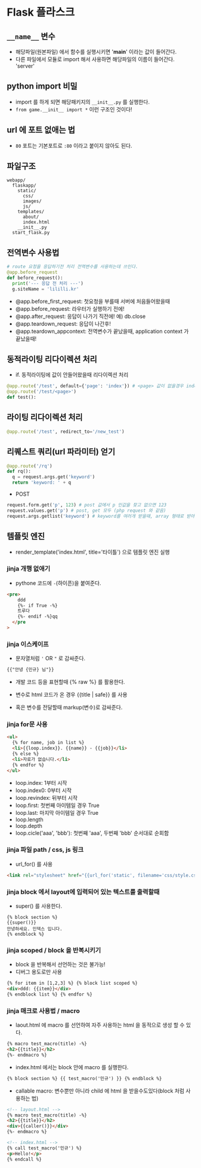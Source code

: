 # Flask 플라스크

## `__name__` 변수

- 해당파일(원본파일) 에서 함수를 실행시키면 '**main**' 이라는 값이 들어간다.
- 다른 파일에서 모듈로 import 해서 사용하면 해당파일의 이름이 들어간다. 'server'

## python import 비밀

- import 를 하게 되면 해당패키지의 `__init__.py` 를 실행한다.
- `from game.__init__ import *` 이런 구조인 것이다!

## url 에 포트 없애는 법

- `80` 포트는 기본포트로 `:80` 이라고 붙이지 않아도 된다.

## 파일구조

```
webapp/
  flaskapp/
    static/
      css/
      images/
      js/
    templates/
      about/
      index.html
    __init__.py
  start_flask.py
```

## 전역변수 사용법

```py
# route 요청을 응답하기전 처리 전역변수를 사용하는데 쓰인다.
@app.before_request
def before_request():
  print('--- 응답 전 처리 ---')
  g.siteName = 'lililli.kr'
```

- @app.before_first_request: 첫요청을 부를때 서버에 처음들어왔을때
- @app.before_request: 라우터가 실행하기 전에!
- @app.after_request: 응답이 나가기 직전에! 예) db.close
- @app.teardown_request: 응답이 나간후!
- @app.teardown_appcontext: 전역변수가 끝났을때, application context 가 끝났을때!

## 동적라이팅 리다이렉션 처리

- if. 동적라이팅에 값이 안들어왔을때 리다이렉션 처리

```py
@app.route('/test', default={'page': 'index'}) # <page> 값이 없을경우 index로 리다이렉션
@app.route('/test/<page>')
def test():
```

## 라이팅 리다이렉션 처리

```py
@app.route('/test', redirect_to='/new_test')
```

## 리퀘스트 쿼리(url 파라미터) 얻기

```py
@app.route('/rq')
def rq():
  q = request.args.get('keyword')
  return 'keyword: ' + q
```

- POST

```py
request.form.get('p', 123) # post 값에서 p 인값을 찾고 없으면 123
request.values.get('p') # post, get 모두 (php request 와 같음)
request.args.getlist('keyword') # keyword를 여러개 받을때, array 형태로 받아온다.
```

## 템플릿 엔진

- render_template('index.html', title='타이틀') 으로 템플릿 엔진 실행

### jinja 개행 없애기

- pythone 코드에 `-`(하이픈)을 붙여준다.

```html
<pre>
    ddd
    {%- if True -%}
    트루다
    {%- endif -%}qq
  </pre
>
```

### jinja 이스케이프

- 문자열처럼 `'` OR `"` 로 감싸준다.

```html
{{"안녕 {민규} 님"}}
```

- 개발 코드 등을 표현할때 {% raw %} 를 활용한다.

- 변수로 html 코드가 온 경우 {{title | safe}} 를 사용

- 혹은 변수를 전달할때 markup(변수)로 감싸준다.

### jinja for문 사용

```html
<ul>
  {% for name, job in list %}
  <li>{{loop.index}}. {{name}} - {{job}}</li>
  {% else %}
  <li>자료가 없습니다.</li>
  {% endfor %}
</ul>
```

- loop.index: 1부터 시작
- loop.index0: 0부터 시작
- loop.revindex: 뒤부터 시작
- loop.first: 첫번째 아이템일 경우 True
- loop.last: 마지막 아이템일 경우 True
- loop.length
- loop.depth
- loop.cicle('aaa', 'bbb'): 첫번째 'aaa', 두번째 'bbb' 순서대로 순회함

### jinja 파일 path / css, js 링크

- url_for() 를 사용

```html
<link rel="stylesheet" href="{{url_for('static', filename='css/style.css')}}" />
```

### jinja block 에서 layout에 입력되어 있는 텍스트를 출력할때

- super() 를 사용한다.

```
{% block section %}
{{super()}}
안녕하세요. 인덱스 입니다.
{% endblock %}
```

### jinja scoped / block 을 반복시키기

- block 을 반복해서 선언하는 것은 불가능!
- 디버그 용도로만 사용

```html
{% for item in [1,2,3] %} {% block list scoped %}
<div>ddd: {{item}}</div>
{% endblock list %} {% endfor %}
```

### jinja 매크로 사용법 / macro

- laout.html 에 macro 를 선언하여 자주 사용하는 html 을 동적으로 생성 할 수 있다.

```html
{% macro test_macro(title) -%}
<h2>{{title}}</h2>
{%- endmacro %}
```

- index.html 에서는 block 안에 macro 를 실행한다.

```html
{% block section %} {{ test_macro('민규') }} {% endblock %}
```

- callable macro: 변수뿐만 아니라 child 에 html 을 받을수도있다(block 처럼 사용하는 법)

```html
<!-- layout.html -->
{% macro test_macro(title) -%}
<h2>{{title}}</h2>
<div>{{caller()}}</div>
{%- endmacro %}

<!-- index.html -->
{% call test_macro('민규') %}
<p>Hello!</p>
{% endcall %}
```
